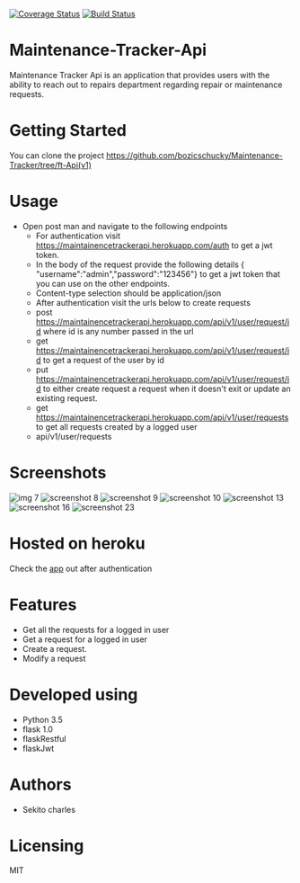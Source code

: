 [![Coverage Status](https://coveralls.io/repos/github/bozicschucky/Maintenance-Tracker/badge.svg?branch=master)](https://coveralls.io/github/bozicschucky/Maintenance-Tracker?branch=master)
[![Build Status](https://travis-ci.org/bozicschucky/Maintenance-Tracker.svg?branch=ch-test-get-users-157940615)](https://travis-ci.org/bozicschucky/Maintenance-Tracker)

# Maintenance-Tracker-Api
Maintenance Tracker Api is an application that provides users with the ability to reach out to repairs department regarding repair or maintenance requests.
# Getting Started

You can clone the project
https://github.com/bozicschucky/Maintenance-Tracker/tree/ft-Api(v1)

# Usage 
- Open post man and navigate to the following endpoints
   - For authentication visit https://maintainencetrackerapi.herokuapp.com/auth to get a jwt token.
   - In the body of the request provide the following details { "username":"admin","password":"123456"} to get a jwt token that you can use on the other endpoints.
   - Content-type selection should be application/json
   - After authentication visit the urls below to create requests
   - post https://maintainencetrackerapi.herokuapp.com/api/v1/user/request/id where id is any number passed in the url
   - get  https://maintainencetrackerapi.herokuapp.com/api/v1/user/request/id to get a request of the user by id
   - put  https://maintainencetrackerapi.herokuapp.com/api/v1/user/request/id  to either create request a request when it doesn't exit or update an existing request.
   - get https://maintainencetrackerapi.herokuapp.com/api/v1/user/requests to get all requests created by a logged user
   - api/v1/user/requests

# Screenshots
![img 7](https://user-images.githubusercontent.com/12638091/40767278-f0484504-6466-11e8-8645-c20d23b5b8d9.png)
![screenshot 8](https://user-images.githubusercontent.com/12638091/40767342-1f2f0808-6467-11e8-9884-26a3a2ad897d.png)
![screenshot 9](https://user-images.githubusercontent.com/12638091/40767350-24dcaab2-6467-11e8-9e06-bf60c086f769.png)
![screenshot 10](https://user-images.githubusercontent.com/12638091/40767370-31035818-6467-11e8-9246-8ce49b6c321c.png)
![screenshot 13](https://user-images.githubusercontent.com/12638091/40767394-3fe9d7e4-6467-11e8-9e40-0300aa6b9d4f.png)
![screenshot 16](https://user-images.githubusercontent.com/12638091/40767433-5d97cbc0-6467-11e8-8d7a-b8747cd046cb.png)
![screenshot 23](https://user-images.githubusercontent.com/12638091/40767480-7ea7f3c6-6467-11e8-8d8c-b4e3dd1d71f8.png)

# Hosted on heroku
Check the [app](https://maintainencetrackerapi.herokuapp.com/api/v1/user/request/) out after authentication

# Features
 - Get all the requests for a logged in user
 - Get a request for a logged in user
 - Create a request.
 - Modify a request




# Developed using
 - Python 3.5
 - flask 1.0
 - flaskRestful
 - flaskJwt


# Authors
 - Sekito charles

# Licensing
MIT
